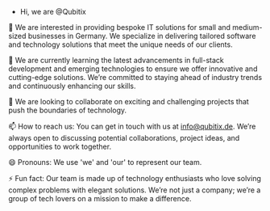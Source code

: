 - Hi, we are @Qubitix

👀 We are interested in providing bespoke IT solutions for small and medium-sized businesses in Germany. We specialize in delivering tailored software and technology solutions that meet the unique needs of our clients.

🌱 We are currently learning the latest advancements in full-stack development and emerging technologies to ensure we offer innovative and cutting-edge solutions. We’re committed to staying ahead of industry trends and continuously enhancing our skills.

💞️ We are looking to collaborate on exciting and challenging projects that push the boundaries of technology. 

📫 How to reach us: You can get in touch with us at info@qubitix.de. We’re always open to discussing potential collaborations, project ideas, and opportunities to work together.

😄 Pronouns: We use 'we' and 'our' to represent our team. 

⚡ Fun fact: Our team is made up of technology enthusiasts who love solving complex problems with elegant solutions. We’re not just a company; we’re a group of tech lovers on a mission to make a difference.

<!---
Qubitix/Qubitix is a ✨ special ✨ repository because its `README.md` (this file) appears on your GitHub profile.
You can click the Preview link to take a look at your changes.
--->
